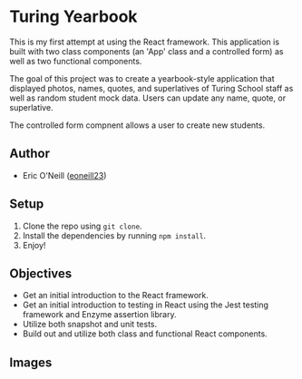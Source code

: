 # Turing Yearbook

This is my first attempt at using the React framework. This application is built with two class components (an 'App' class and a controlled form) as well as two functional components.

The goal of this project was to create a yearbook-style application that displayed photos, names, quotes, and superlatives of Turing School staff as well as random student mock data. Users can update any name, quote, or superlative.

The controlled form compnent allows a user to create new students.

## Author

* Eric O'Neill ([eoneill23](https://github.com/eoneill23))

## Setup

1. Clone the repo using `git clone`.
2. Install the dependencies by running `npm install`.
3. Enjoy!

## Objectives

* Get an initial introduction to the React framework.
* Get an initial introduction to testing in React using the Jest testing framework and Enzyme assertion library.
* Utilize both snapshot and unit tests.
* Build out and utilize both class and functional React components.

## Images
